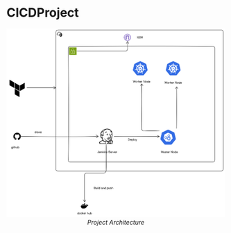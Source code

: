 # CICDProject
<p align="center">
  <img src="diagram-export-5-14-2025-1_32_32-AM.png" alt="System Diagram" width="800"/>
  <br>
  <em>Project Architecture</em>
</p>
